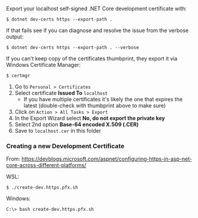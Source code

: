 
Export your localhost self-signed .NET Core development certificate with:

    $ dotnet dev-certs https --export-path .

If that fails see if you can diagnose and resolve the issue from the verbose output:

    $ dotnet dev-certs https --export-path . --verbose

If you can't keep copy of the certificates thumbprint, they export it via Windows Certificate Manager:

    $ certmgr

1. Go to `Personal > Certificates`
2. Select certificate **Issued To** `localhost`
    - If you have multiple certificates it's likely the one that expires the latest (double-check with thumbprint above to make sure)
3. Click on `Action > All Tasks > Export`
4. In the Export Wizard select **No, do not export the private key**
5. Select 2nd option **Base-64 encoded X.509 (.CER)**
6. Save to `localhost.cer` in this folder

### Creating a new Development Certificate

From: https://devblogs.microsoft.com/aspnet/configuring-https-in-asp-net-core-across-different-platforms/

WSL:

    $ ./create-dev.https.pfx.sh

Windows:

    C:\> bash create-dev.https.pfx.sh


